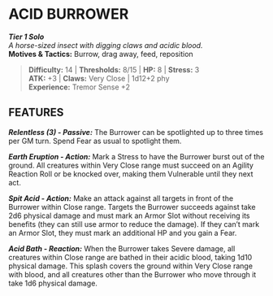 ﻿# ACID BURROWER

***Tier 1 Solo***  
*A horse-sized insect with digging claws and acidic blood.*  
**Motives & Tactics:** Burrow, drag away, feed, reposition

> **Difficulty:** 14 | **Thresholds:** 8/15 | **HP:** 8 | **Stress:** 3  
> **ATK:** +3 | **Claws:** Very Close | 1d12+2 phy  
> **Experience:** Tremor Sense +2

## FEATURES

***Relentless (3) - Passive:*** The Burrower can be spotlighted up to three times per GM turn. Spend Fear as usual to spotlight them.

***Earth Eruption - Action:*** Mark a Stress to have the Burrower burst out of the ground. All creatures within Very Close range must succeed on an Agility Reaction Roll or be knocked over, making them Vulnerable until they next act.

***Spit Acid - Action:*** Make an attack against all targets in front of the Burrower within Close range. Targets the Burrower succeeds against take 2d6 physical damage and must mark an Armor Slot without receiving its benefits (they can still use armor to reduce the damage). If they can’t mark an Armor Slot, they must mark an additional HP and you gain a Fear.

***Acid Bath - Reaction:*** When the Burrower takes Severe damage, all creatures within Close range are bathed in their acidic blood, taking 1d10 physical damage. This splash covers the ground within Very Close range with blood, and all creatures other than the Burrower who move through it take 1d6 physical damage.
